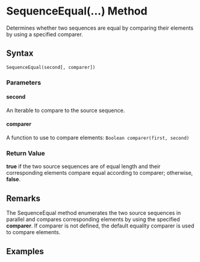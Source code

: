 # SequenceEqual(...) Method
Determines whether two sequences are equal by comparing their elements by using a specified comparer.

## Syntax
```
SequenceEqual(second[, comparer])
```

### Parameters

#### second
An Iterable to compare to the source sequence.

#### comparer
A function to use to compare elements: ```Boolean comparer(first, second)```

### Return Value
**true** if the two source sequences are of equal length and their corresponding elements compare equal according to comparer; otherwise, **false**.

## Remarks
The SequenceEqual method enumerates the two source sequences in parallel and compares corresponding elements by using the specified **comparer**. If comparer is not defined, the default equality comparer is used to compare elements.

## Examples



